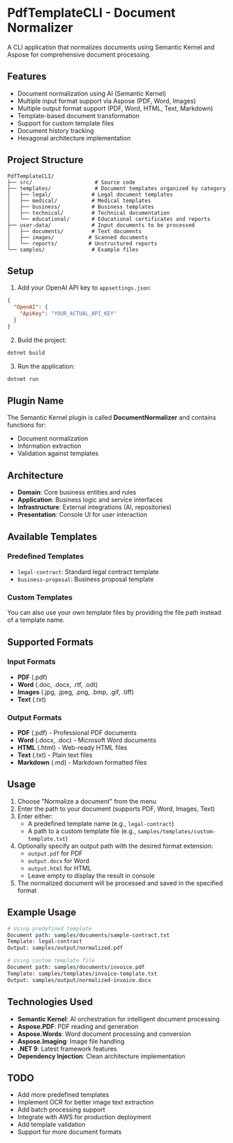 # PdfTemplateCLI - Document Normalizer

A CLI application that normalizes documents using Semantic Kernel and Aspose for comprehensive document processing.

## Features

- Document normalization using AI (Semantic Kernel)
- Multiple input format support via Aspose (PDF, Word, Images)
- Multiple output format support (PDF, Word, HTML, Text, Markdown)
- Template-based document transformation
- Support for custom template files
- Document history tracking
- Hexagonal architecture implementation

## Project Structure

```
PdfTemplateCLI/
├── src/                    # Source code
├── templates/              # Document templates organized by category
│   ├── legal/             # Legal document templates
│   ├── medical/           # Medical templates
│   ├── business/          # Business templates
│   ├── technical/         # Technical documentation
│   └── educational/       # Educational certificates and reports
├── user-data/             # Input documents to be processed
│   ├── documents/         # Text documents
│   ├── images/           # Scanned documents
│   └── reports/          # Unstructured reports
└── samples/               # Example files
```

## Setup

1. Add your OpenAI API key to `appsettings.json`:
```json
{
  "OpenAI": {
    "ApiKey": "YOUR_ACTUAL_API_KEY"
  }
}
```

2. Build the project:
```bash
dotnet build
```

3. Run the application:
```bash
dotnet run
```

## Plugin Name

The Semantic Kernel plugin is called **DocumentNormalizer** and contains functions for:
- Document normalization
- Information extraction
- Validation against templates

## Architecture

- **Domain**: Core business entities and rules
- **Application**: Business logic and service interfaces
- **Infrastructure**: External integrations (AI, repositories)
- **Presentation**: Console UI for user interaction

## Available Templates

### Predefined Templates
- `legal-contract`: Standard legal contract template
- `business-proposal`: Business proposal template

### Custom Templates
You can also use your own template files by providing the file path instead of a template name.

## Supported Formats

### Input Formats
- **PDF** (.pdf)
- **Word** (.doc, .docx, .rtf, .odt)
- **Images** (.jpg, .jpeg, .png, .bmp, .gif, .tiff)
- **Text** (.txt)

### Output Formats
- **PDF** (.pdf) - Professional PDF documents
- **Word** (.docx, .doc) - Microsoft Word documents
- **HTML** (.html) - Web-ready HTML files
- **Text** (.txt) - Plain text files
- **Markdown** (.md) - Markdown formatted files

## Usage

1. Choose "Normalize a document" from the menu
2. Enter the path to your document (supports PDF, Word, Images, Text)
3. Enter either:
   - A predefined template name (e.g., `legal-contract`)
   - A path to a custom template file (e.g., `samples/templates/custom-template.txt`)
4. Optionally specify an output path with the desired format extension:
   - `output.pdf` for PDF
   - `output.docx` for Word
   - `output.html` for HTML
   - Leave empty to display the result in console
5. The normalized document will be processed and saved in the specified format

## Example Usage

```bash
# Using predefined template
Document path: samples/documents/sample-contract.txt
Template: legal-contract
Output: samples/output/normalized.pdf

# Using custom template file
Document path: samples/documents/invoice.pdf
Template: samples/templates/invoice-template.txt
Output: samples/output/normalized-invoice.docx
```

## Technologies Used

- **Semantic Kernel**: AI orchestration for intelligent document processing
- **Aspose.PDF**: PDF reading and generation
- **Aspose.Words**: Word document processing and conversion
- **Aspose.Imaging**: Image file handling
- **.NET 9**: Latest framework features
- **Dependency Injection**: Clean architecture implementation

## TODO

- Add more predefined templates
- Implement OCR for better image text extraction
- Add batch processing support
- Integrate with AWS for production deployment
- Add template validation
- Support for more document formats